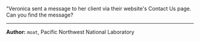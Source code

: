 "Veronica sent a message to her client via their website's Contact Us page. Can you find the message?

---
**Author:**  `moat`, Pacific Northwest National Laboratory